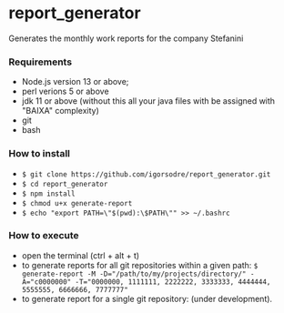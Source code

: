 # report_generator

Generates the monthly work reports for the company Stefanini

### Requirements

- Node.js version 13 or above;
- perl verions 5 or above
- jdk 11 or above (without this all your java files with be assigned with "BAIXA" complexity)
- git
- bash

### How to install

- `$ git clone https://github.com/igorsodre/report_generator.git`
- `$ cd report_generator`
- `$ npm install`
- `$ chmod u+x generate-report`
- `$ echo "export PATH=\"$(pwd):\$PATH\"" >> ~/.bashrc`

### How to execute

- open the terminal (ctrl + alt + t)
- to generate reports for all git repositories within a given path: `$ generate-report -M -D="/path/to/my/projects/directory/" -A="c0000000" -T="0000000, 1111111, 2222222, 3333333, 4444444, 5555555, 6666666, 7777777"`
- to generate report for a single git repository: (under development).
